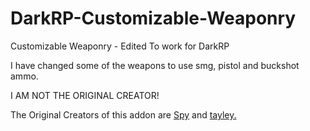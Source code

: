 DarkRP-Customizable-Weaponry
============================

Customizable Weaponry - Edited To work for DarkRP

I have changed some of the weapons to use smg, pistol and buckshot ammo.

I AM NOT THE ORIGINAL CREATOR!

The Original Creators of this addon are <a href="http://steamcommunity.com/id/ifenerv">Spy</a> and <a href="http://steamcommunity.com/id/tayleyisthebestey">tayley.</a> 

